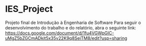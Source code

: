 # IES_Project
Projeto final de Introdução à Engenharia de Software
Para seguir o desenvolvimento do trabalho e do relatório, abra o seguinte link: https://docs.google.com/document/d/1fu4VGWpGIC-uMgZ5bZGCmADkit5x35v22K9q8SeiTM8/edit?usp=sharing
